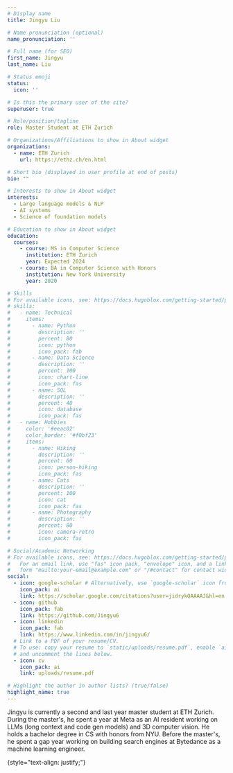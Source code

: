 ```yaml
---
# Display name
title: Jingyu Liu

# Name pronunciation (optional)
name_pronunciation: ''

# Full name (for SEO)
first_name: Jingyu
last_name: Liu

# Status emoji
status:
  icon: ''

# Is this the primary user of the site?
superuser: true

# Role/position/tagline
role: Master Student at ETH Zurich

# Organizations/Affiliations to show in About widget
organizations:
  - name: ETH Zurich
    url: https://ethz.ch/en.html

# Short bio (displayed in user profile at end of posts)
bio: ""

# Interests to show in About widget
interests:
  - Large language models & NLP
  - AI systems
  - Science of foundation models

# Education to show in About widget
education:
  courses:
    - course: MS in Computer Science
      institution: ETH Zurich
      year: Expected 2024
    - course: BA in Computer Science with Honors
      institution: New York University
      year: 2020

# Skills
# For available icons, see: https://docs.hugoblox.com/getting-started/page-builder/#icons
# skills:
#   - name: Technical
#     items:
#       - name: Python
#         description: ''
#         percent: 80
#         icon: python
#         icon_pack: fab
#       - name: Data Science
#         description: ''
#         percent: 100
#         icon: chart-line
#         icon_pack: fas
#       - name: SQL
#         description: ''
#         percent: 40
#         icon: database
#         icon_pack: fas
#   - name: Hobbies
#     color: '#eeac02'
#     color_border: '#f0bf23'
#     items:
#       - name: Hiking
#         description: ''
#         percent: 60
#         icon: person-hiking
#         icon_pack: fas
#       - name: Cats
#         description: ''
#         percent: 100
#         icon: cat
#         icon_pack: fas
#       - name: Photography
#         description: ''
#         percent: 80
#         icon: camera-retro
#         icon_pack: fas

# Social/Academic Networking
# For available icons, see: https://docs.hugoblox.com/getting-started/page-builder/#icons
#   For an email link, use "fas" icon pack, "envelope" icon, and a link in the
#   form "mailto:your-email@example.com" or "/#contact" for contact widget.
social:
  - icon: google-scholar # Alternatively, use `google-scholar` icon from `ai` icon pack
    icon_pack: ai
    link: https://scholar.google.com/citations?user=jidrykQAAAAJ&hl=en
  - icon: github
    icon_pack: fab
    link: https://github.com/Jingyu6
  - icon: linkedin
    icon_pack: fab
    link: https://www.linkedin.com/in/jingyu6/
  # Link to a PDF of your resume/CV.
  # To use: copy your resume to `static/uploads/resume.pdf`, enable `ai` icons in `params.yaml`,
  # and uncomment the lines below.
  - icon: cv
    icon_pack: ai
    link: uploads/resume.pdf

# Highlight the author in author lists? (true/false)
highlight_name: true
---
```


Jingyu is currently a second and last year master student at ETH Zurich. During the master's, he spent a year at Meta as an AI resident working on LLMs (long context and code gen models) and 3D computer vision. He holds a bachelor degree in CS with honors from NYU. Before the master's, he spent a gap year working on building search engines at Bytedance as a machine learning engineer.

{style="text-align: justify;"}
